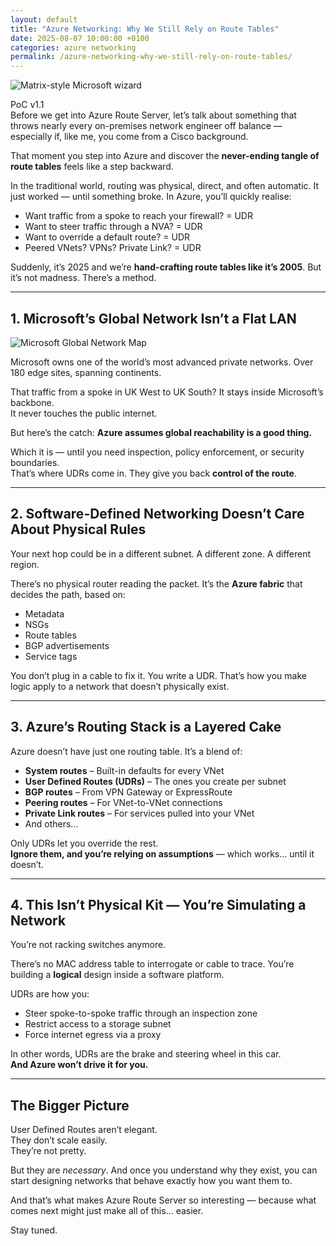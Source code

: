 ```yaml
---
layout: default
title: "Azure Networking: Why We Still Rely on Route Tables"
date: 2025-08-07 10:00:00 +0100
categories: azure networking
permalink: /azure-networking-why-we-still-rely-on-route-tables/
---
```


![Matrix-style Microsoft wizard](/Azure-Blog/assets/images/Matrix.webp)

PoC v1.1  
Before we get into Azure Route Server, let’s talk about something that throws nearly every on-premises network engineer off balance — especially if, like me, you come from a Cisco background.

That moment you step into Azure and discover the **never-ending tangle of route tables** feels like a step backward. 

In the traditional world, routing was physical, direct, and often automatic. It just worked — until something broke. In Azure, you’ll quickly realise:

- Want traffic from a spoke to reach your firewall? = UDR  
- Want to steer traffic through a NVA? = UDR  
- Want to override a default route? = UDR  
- Peered VNets? VPNs? Private Link? = UDR  

Suddenly, it’s 2025 and we’re **hand-crafting route tables like it’s 2005**. But it’s not madness. There’s a method.

---

## 1. Microsoft’s Global Network Isn’t a Flat LAN

![Microsoft Global Network Map](/Azure-Blog/assets/images/MSFT%20GB%20Network.webp)

Microsoft owns one of the world’s most advanced private networks. Over 180 edge sites, spanning continents. 

That traffic from a spoke in UK West to UK South? It stays inside Microsoft’s backbone.  
It never touches the public internet.

But here’s the catch: **Azure assumes global reachability is a good thing.**

Which it is — until you need inspection, policy enforcement, or security boundaries.  
That’s where UDRs come in. They give you back **control of the route**.

---

## 2. Software-Defined Networking Doesn’t Care About Physical Rules

Your next hop could be in a different subnet. A different zone. A different region.

There’s no physical router reading the packet. It’s the **Azure fabric** that decides the path, based on:

- Metadata  
- NSGs  
- Route tables  
- BGP advertisements  
- Service tags  

You don’t plug in a cable to fix it. You write a UDR. That’s how you make logic apply to a network that doesn’t physically exist.

---

## 3. Azure’s Routing Stack is a Layered Cake

Azure doesn’t have just one routing table. It’s a blend of:

- **System routes** – Built-in defaults for every VNet  
- **User Defined Routes (UDRs)** – The ones you create per subnet  
- **BGP routes** – From VPN Gateway or ExpressRoute  
- **Peering routes** – For VNet-to-VNet connections  
- **Private Link routes** – For services pulled into your VNet  
- And others...

Only UDRs let you override the rest.  
**Ignore them, and you’re relying on assumptions** — which works… until it doesn’t.

---

## 4. This Isn’t Physical Kit — You’re Simulating a Network

You’re not racking switches anymore.

There’s no MAC address table to interrogate or cable to trace. You’re building a **logical** design inside a software platform.

UDRs are how you:

- Steer spoke-to-spoke traffic through an inspection zone  
- Restrict access to a storage subnet  
- Force internet egress via a proxy  

In other words, UDRs are the brake and steering wheel in this car.  
**And Azure won’t drive it for you.**

---

## The Bigger Picture

User Defined Routes aren’t elegant.  
They don’t scale easily.  
They’re not pretty.

But they are *necessary*. And once you understand why they exist, you can start designing networks that behave exactly how you want them to.

And that’s what makes Azure Route Server so interesting — because what comes next might just make all of this... easier.

Stay tuned.
